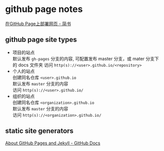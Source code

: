 # github page notes

[在GitHub Page上部署网页 - 简书](https://www.jianshu.com/p/5f3effb3eaad)

## github page site types
- 项目的站点  
  默认发布 `gh-pages` 分支的内容, 可配置发布 master 分支，或 mater 分支下的 docs 文件夹
  访问 `http(s)://<user>.github.io/<repository>`
- 个人的站点  
  创建同名仓库 `<user>.github.io`   
  默认发布 `master` 分支的内容   
  访问 `http(s)://<user>.github.io/`
- 组织的站点  
  创建同名仓库 `<organization>.github.io`  
  默认发布 `master` 分支的内容   
  访问 `http(s)://<organization>.github.io/`


## static site generators
[About GitHub Pages and Jekyll - GitHub Docs](https://docs.github.com/en/github/working-with-github-pages/about-github-pages-and-jekyll)